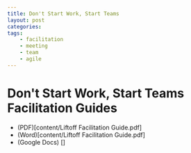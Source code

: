 ```yaml
---
title: Don't Start Work, Start Teams
layout: post
categories:
tags:
    - facilitation
    - meeting
    - team
    - agile
---
```


# Don't Start Work, Start Teams Facilitation Guides
 - (PDF)[content/Liftoff Facilitation Guide.pdf]
 - (Word)[content/Liftoff Facilitation Guide.pdf]
 - (Google Docs) []
